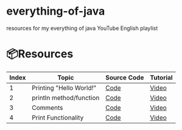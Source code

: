 # everything-of-java

resources for my everything of java YouTube English playlist

# 📦Resources

| Index | Topic                   | Source Code                                 | Tutorial                              |
| ----- | ----------------------- | ------------------------------------------- | ------------------------------------- |
| 1     | Printing "Hello World!" | [Code](./Hello_World/Main.java)             | [Video](https://youtu.be/U__ljdoYDYY) |
| 2     | println method/function | [Code](./Print_Statement_println/Main.java) | [Video](https://youtu.be/_jfnI7yyaPo) |
| 3     | Comments                | [Code](./Comments/Main.java)                | [Video](https://youtu.be/ki1oVqJTgyA) |
| 4     | Print Functionality   | [Code](./Print_Statement_print/Main.java)   | [Video](https://youtu.be/MCKBTOdzN_s)                             |
